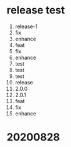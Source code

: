 # release test

1. release-1
2. fix
3. enhance
4. feat
5. fix
6. enhance
7. test
8. test
9. test
10. release
11. 2.0.0
12. 2.0.1
13. feat
14. fix
15. enhance

# 20200828
